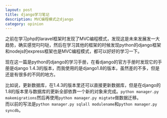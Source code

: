 ```yaml
---
layout: post
title: django学习笔记
description: MVC编程模式之django
category: opinion
---
```


之前在学习php的laravel框架时发现了MVC编程模式，发现这是未来发展发一大趋势，确实感觉叼叼哒，然后在学习其他的框架的时候发现python的django框架和nodejs的express框架也是MVC编程模式，都可以好好的学习一下。

现在这一篇是python的django的学习手册，在看django的官方手册时发现它的手册是django 1.4.3的版本，而我使用的是django1.8的版本，虽然差的不多，但是还是有很多的不同的地方。

比如说，更新数据库，在1.4.3的版本里还可以直接更新数据库，但是在django的1.8的版本里与数据库的更新全部依靠一个新的对象来完成。`python manager.py makemigrations`然后再使用`python manager.py migtate`做数据迁移。  
而以前的写法是`python manager.py sqlall modulename`和`python manager.py syncdb`。
